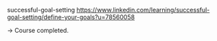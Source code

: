 successful-goal-setting
https://www.linkedin.com/learning/successful-goal-setting/define-your-goals?u=78560058

-> Course completed.
